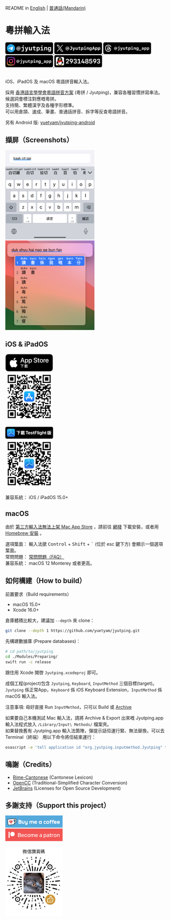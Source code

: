 README in [English](README-en.md) | [普通話(Mandarin)](README-cmn.md)

粵拼輸入法
======

<a href="https://t.me/jyutping">
        <img src="images/badge-telegram.png" alt="Telegram" width="150"/>
</a>
<a href="https://x.com/JyutpingApp">
        <img src="images/badge-twitter.png" alt="X (formerly Twitter)" width="150"/>
</a>
<a href="https://www.threads.net/@jyutping_app">
        <img src="images/badge-threads.png" alt="Threads" width="150"/>
</a>
<a href="https://www.instagram.com/jyutping_app">
        <img src="images/badge-instagram.png" alt="Instagram" width="150"/>
</a>
<a href="https://jq.qq.com/?k=4PR17m3t">
        <img src="images/badge-qq.png" alt="QQ" width="150"/>
</a>
<br>
<br>

iOS、iPadOS 及 macOS 粵語拼音輸入法。

採用 [香港語言學學會粵語拼音方案](https://jyutping.org/jyutping) (粵拼 / Jyutping)，兼容各種習慣拼寫串法。  
候選詞會標注對應嘅粵拼。  
支持簡、繁體漢字及各種字形標準。  
可以用倉頡、速成、筆畫、普通話拼音、拆字等反查粵語拼音。

另有 Android 版: [yuetyam/jyutping-android](https://github.com/yuetyam/jyutping-android)

## 擷屏（Screenshots）
<a href="https://apps.apple.com/hk/app/id1509367629">
        <img src="images/screenshot.png" alt="iPhone screenshots" width="280"/>
</a>
<br>
<a href="https://jyutping.app/mac">
        <img src="images/screenshot-mac.png" alt="macOS screenshots" width="280"/>
</a>

## iOS & iPadOS

<a href="https://apps.apple.com/hk/app/id1509367629">
        <img src="images/badge-app-store-download.svg" alt="App Store badge" width="150"/>
</a>
<br>
<a href="https://apps.apple.com/hk/app/id1509367629">
        <img src="images/qrcode-app-store.png" alt="App Store QR Code" width="150"/>
</a>
<br>
<br>
<a href="https://testflight.apple.com/join/AG1Zkx7G">
        <img src="images/badge-testflight.png" alt="TestFlight badge" width="150"/>
</a>
<br>
<a href="https://testflight.apple.com/join/AG1Zkx7G">
        <img src="images/qrcode-testflight.png" alt="TestFlight QR Code" width="150"/>
</a>
<br>
<br>
兼容系統： iOS / iPadOS 15.0+

## macOS
由於 [第三方輸入法無法上架 Mac App Store](https://developer.apple.com/forums/thread/134115) ，請前往 [網棧](https://jyutping.app/mac) 下載安裝，或者用 [Homebrew 安裝](https://jyutping.app/mac/homebrew) 。

選項䈎面： 輸入法撳 <kbd>Control</kbd> + <kbd>Shift</kbd> + <kbd>`</kbd> (位於 esc 鍵下方) 會顯示一個選項䈎面。  
常問問題： [常問問題（FAQ）](https://jyutping.app/faq)  
兼容系統： macOS 12 Monterey 或者更高。

## 如何構建（How to build）
前置要求（Build requirements）
- macOS 15.0+
- Xcode 16.0+

倉庫體積比較大，建議加 `--depth` 來 clone：
~~~bash
git clone --depth 1 https://github.com/yuetyam/jyutping.git
~~~
先構建數據庫 (Prepare databases)：
~~~bash
# cd path/to/jyutping
cd ./Modules/Preparing/
swift run -c release
~~~
跟住用 Xcode 開啓 `Jyutping.xcodeproj` 即可。

成個工程(project)包含 `Jyutping`, `Keyboard`, `InputMethod` 三個目標(target)。  
`Jyutping` 係正常App，`Keyboard` 係 iOS Keyboard Extension，`InputMethod` 係 macOS 輸入法。

注意事項: 毋好直接 Run `InputMethod`，只可以 Build 或 [Archive](https://developer.apple.com/documentation/xcode/distributing-your-app-for-beta-testing-and-releases#Create-an-archive-of-your-app)

如果要自己本機測試 Mac 輸入法，請將 Archive & Export 出來嘅 Jyutping.app 輸入法程式放入 `/Library/Input\ Methods/` 檔案夾。  
如果替換舊有 Jyutping.app 輸入法箇陣，彈提示話佢運行緊、無法替換，可以去 Terminal（終端） 用以下命令將佢結束運行：
~~~bash
osascript -e 'tell application id "org.jyutping.inputmethod.Jyutping" to quit'
~~~

## 鳴謝（Credits）
- [Rime-Cantonese](https://github.com/rime/rime-cantonese) (Cantonese Lexicon)
- [OpenCC](https://github.com/BYVoid/OpenCC) (Traditional-Simplified Character Conversion)
- [JetBrains](https://www.jetbrains.com/) (Licenses for Open Source Development)

## 多謝支持（Support this project）
<a href="https://ko-fi.com/zheung">
        <img src="images/buy-me-a-coffee.png" alt="Ko-fi, buy me a coffee" width="180"/>
</a>
<br>
<a href="https://patreon.com/bingzheung">
        <img src="images/become-a-patron.png" alt="Patron" width="180"/>
</a>
<br>
<br>
<img src="images/sponsor.jpg" alt="WeChat Sponsor" width="180"/>

